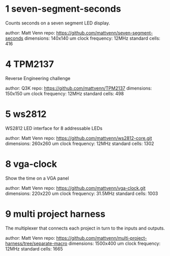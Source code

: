 # 1 seven-segment-seconds

Counts seconds on a seven segment LED display.

author: Matt Venn
repo: https://github.com/mattvenn/seven-segment-seconds
dimensions:  140x140 um
clock frequency: 12MHz
standard cells: 416

# 4 TPM2137

Reverse Engineering challenge

author: Q3K
repo: https://github.com/mattvenn/TPM2137
dimensions:  150x150 um
clock frequency: 12MHz
standard cells: 498

# 5 ws2812

WS2812 LED interface for 8 addressable LEDs

author: Matt Venn
repo: https://github.com/mattvenn/ws2812-core.git
dimensions:  260x260 um
clock frequency: 12MHz
standard cells: 1302

# 8 vga-clock

Show the time on a VGA panel

author: Matt Venn
repo: https://github.com/mattvenn/vga-clock.git
dimensions:  220x220 um
clock frequency: 31.5MHz
standard cells: 1003

# 9 multi project harness

The multiplexer that connects each project in turn to the inputs and outputs.

author: Matt Venn
repo: https://github.com/mattvenn/multi-project-harness/tree/separate-macro
dimensions:  1500x400 um
clock frequency: 12MHz
standard cells: 1665




